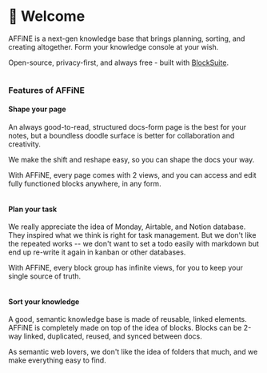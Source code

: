 # 🎉 Welcome

AFFiNE is a next-gen knowledge base that brings planning, sorting, and creating altogether. Form your knowledge console at your wish.

Open-source, privacy-first, and always free -  built with <a href="https://block-suite.com">BlockSuite</a>.

<figure><img src="../.gitbook/assets/getting-started_welcome_dashboard.png" alt=""><figcaption></figcaption></figure>

### **Features of** AFFiNE

#### Shape your page

An always good-to-read, structured docs-form page is the best for your notes, but a boundless doodle surface is better for collaboration and creativity.

We make the shift and reshape easy, so you can shape the docs your way.

With AFFiNE, every page comes with 2 views, and you can access and edit fully functioned blocks anywhere, in any form.

<figure><img src="../.gitbook/assets/getting-started_welcome_01.gif" alt=""><figcaption></figcaption></figure>

#### Plan your task

We really appreciate the idea of Monday, Airtable, and Notion database. They inspired what we think is right for task management. But we don't like the repeated works -- we don't want to set a todo easily with markdown but end up re-write it again in kanban or other databases.

With AFFiNE, every block group has infinite views, for you to keep your single source of truth.

<figure><img src="../.gitbook/assets/getting-started_welcome_02.gif" alt=""><figcaption></figcaption></figure>

#### Sort your knowledge

A good, semantic knowledge base is made of reusable, linked elements. AFFiNE is completely made on top of the idea of blocks. Blocks can be 2-way linked, duplicated, reused, and synced between docs.

As semantic web lovers, we don't like the idea of folders that much, and we make everything easy to find.

<figure><img src="../.gitbook/assets/getting-started_welcome_03.gif" alt=""><figcaption></figcaption></figure>
